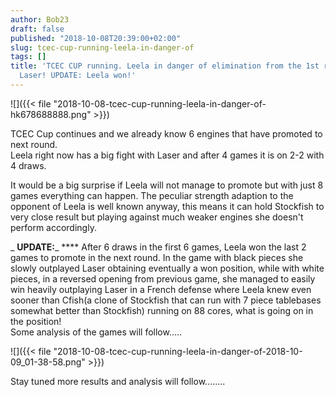 ```yaml
---
author: Bob23
draft: false
published: "2018-10-08T20:39:00+02:00"
slug: tcec-cup-running-leela-in-danger-of
tags: []
title: 'TCEC CUP running. Leela in danger of elimination from the 1st round against
  Laser! UPDATE: Leela won!'
---
```


![]({{< file "2018-10-08-tcec-cup-running-leela-in-danger-of-hk678688888.png" >}})

TCEC Cup continues and we already know 6 engines that have promoted to next
round.  
Leela right now has a big fight with Laser and after 4 games it is on 2-2 with
4 draws.

It would be a big surprise if Leela will not manage to promote but with just 8
games everything can happen. The peculiar strength adaption to the opponent of
Leela is well known anyway, this means it can hold Stockfish to very close
result but playing against much weaker engines she doesn't perform
accordingly.

 _ **UPDATE:**_ **** After 6 draws in the first 6 games, Leela won the last 2
games to promote in the next round. In the game with black pieces she slowly
outplayed Laser obtaining eventually a won position, while with white pieces,
in a reversed opening from previous game, she managed to easily win heavily
outplaying Laser in a French defense where Leela knew even sooner than Cfish(a
clone of Stockfish that can run with 7 piece tablebases somewhat better than
Stockfish) running on 88 cores, what is going on in the position!  
Some analysis of the games will follow.....

![]({{< file "2018-10-08-tcec-cup-running-leela-in-danger-of-2018-10-09_01-38-58.png" >}})

Stay tuned more results and analysis will follow........
